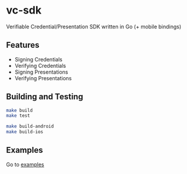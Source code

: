 # vc-sdk
Verifiable Credential/Presentation SDK written in Go (+ mobile bindings)


## Features

- Signing Credentials
- Verifying Credentials
- Signing Presentations
- Verifying Presentations

## Building and Testing

```bash
make build
make test

make build-android
make build-ios
```

## Examples

Go to [examples](./examples)

